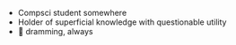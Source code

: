 - Compsci student somewhere
- Holder of superficial knowledge with questionable utility
- :black_heart: dramming, always
